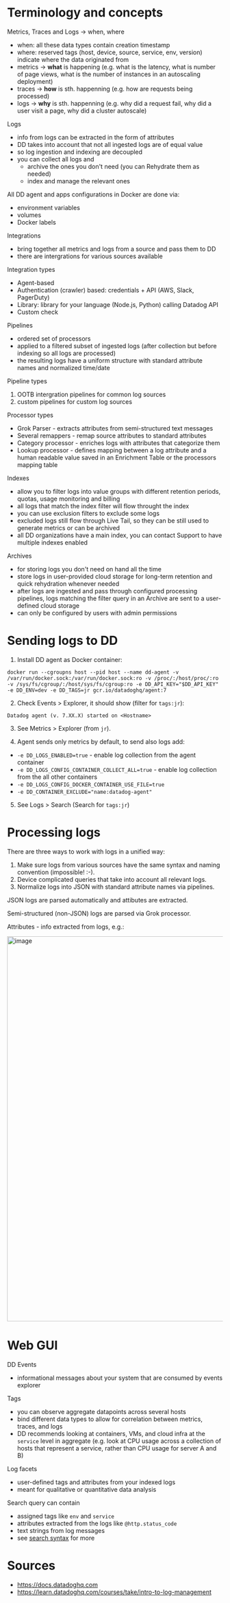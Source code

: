 # Terminology and concepts

Metrics, Traces and Logs -> when, where

* when: all these data types contain creation timestamp
* where: reserved tags (host, device, source, service, env, version) indicate where the data originated from
* metrics -> **what** is happening (e.g. what is the latency, what is number of page views, what is the number of instances in an autoscaling deployment)
* traces -> **how** is sth. happenning (e.g. how are requests  being processed)
* logs -> **why** is sth. happenning (e.g. why did a request fail, why did a user visit a page, why did a cluster autoscale)

Logs

* info from logs can be extracted in the form of attributes
* DD takes into account that not all ingested logs are of equal value
* so log ingestion and indexing are decoupled
* you can collect all logs and
    * archive the ones you don't need (you can Rehydrate them as needed)
    * index and manage the relevant ones

All DD agent and apps configurations in Docker are done via:

* environment variables
* volumes
* Docker labels

Integrations

* bring together all metrics and logs from a source and pass them to DD
* there are intergrations for various sources available

Integration types

* Agent-based
* Authentication (crawler) based: credentials + API (AWS, Slack, PagerDuty)
* Library: library for your language (Node.js, Python) calling Datadog API
* Custom check

Pipelines

* ordered set of processors
* applied to a filtered subset of ingested logs (after collection but before indexing so all logs are processed)
* the resulting logs have a uniform structure with standard attribute names and normalized time/date

Pipeline types

1. OOTB intergration pipelines for common log sources
2. custom pipelines for custom log sources

Processor types

* Grok Parser - extracts attributes from semi-structured text messages
* Several remappers - remap source attributes to standard attributes
* Category processor - enriches logs with attributes that categorize them
* Lookup processor - defines mapping between a log attribute and a human readable value saved in an Enrichment Table or the processors mapping table

Indexes

* allow you to filter logs into value groups with different retention periods, quotas, usage monitoring and billing
* all logs that match the index filter will flow throught the index
* you can use exclusion filters to exclude some logs
* excluded logs still flow through Live Tail, so they can be still used to generate metrics or can be archived
* all DD organizations have a main index, you can contact Support to have multiple indexes enabled

Archives

* for storing logs you don't need on hand all the time
* store logs in user-provided cloud storage for long-term retention and quick rehydration whenever needed
* after logs are ingested and pass through configured processing pipelines, logs matching the filter query in an Archive are sent to a user-defined cloud storage
* can only be configured by users with admin permissions

# Sending logs to DD

1) Install DD agent as Docker container:

```
docker run --cgroupns host --pid host --name dd-agent -v /var/run/docker.sock:/var/run/docker.sock:ro -v /proc/:/host/proc/:ro -v /sys/fs/cgroup/:/host/sys/fs/cgroup:ro -e DD_API_KEY="$DD_API_KEY" -e DD_ENV=dev -e DD_TAGS=jr gcr.io/datadoghq/agent:7
```

2) Check Events > Explorer, it should show (filter for `tags:jr`):

```
Datadog agent (v. 7.XX.X) started on <Hostname>
```

3) See Metrics > Explorer (from `jr`).

4) Agent sends only metrics by default, to send also logs add:

* `-e DD_LOGS_ENABLED=true` - enable log collection from the agent container
* `-e DD_LOGS_CONFIG_CONTAINER_COLLECT_ALL=true` - enable log collection from the all other containers
* `-e DD_LOGS_CONFIG_DOCKER_CONTAINER_USE_FILE=true`
* `-e DD_CONTAINER_EXCLUDE="name:datadog-agent"`

5) See Logs > Search (Search for `tags:jr`)

# Processing logs

There are three ways to work with logs in a unified way:

1. Make sure logs from various sources have the same syntax and naming convention (impossible! :-).
2. Device complicated queries that take into account all relevant logs.
3. Normalize logs into JSON with standard attribute names via pipelines.

JSON logs are parsed automatically and attibutes are extracted.

Semi-structured (non-JSON) logs are parsed via Grok processor.

Attributes - info extracted from logs, e.g.:

<img width="897" alt="image" src="https://user-images.githubusercontent.com/1047259/192524551-b2f6b980-41ed-464a-b6c1-86433a268534.png">

# Web GUI

DD Events

* informational messages about your system that are consumed by events explorer 

Tags

* you can observe aggregate datapoints across several hosts
* bind different data types to allow for correlation between metrics, traces, and logs
* DD recommends looking at containers, VMs, and cloud infra at the `service` level in aggregate (e.g. look at CPU usage across a collection of hosts that represent a service, rather than CPU usage for server A and B)

Log facets

* user-defined tags and attributes from your indexed logs
* meant for qualitative or quantitative data analysis

Search query can contain

* assigned tags like `env` and `service`
* attributes extracted from the logs like `@http.status_code`
* text strings from log messages
* see [search syntax](https://docs.datadoghq.com/logs/explorer/search_syntax) for more

# Sources

* https://docs.datadoghq.com
* https://learn.datadoghq.com/courses/take/intro-to-log-management
